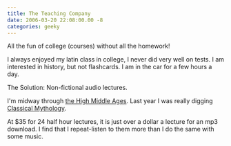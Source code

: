 ```yaml
---
title: The Teaching Company
date: 2006-03-20 22:08:00.00 -8
categories: geeky
---
```

All the fun of college (courses) without all the homework!

I always enjoyed my latin class in college, I never did very well on tests. I am interested in history, but not flashcards. I am in the car for a few hours a day.

The Solution: Non-fictional audio lectures.

I'm midway through [the High Middle Ages](http://www.teach12.com/ttc/assets/coursedescriptions/869.asp?id=869&d=High+Middle+Ages&pc=History%20-%20Ancient%20and%20Medieval). Last year I was really digging [Classical Mythology](http://www.teach12.com/ttc/assets/coursedescriptions/243.asp?id=243&d=Classical+Mythology&pc=Search).

At $35 for 24 half hour lectures, it is just over a dollar a lecture for an mp3 download. I find that I repeat-listen to them more than I do the same with some music.
